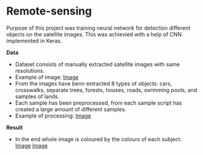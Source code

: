 # Remote-sensing
Purpose of this project was training neural network for detection different objects on the satellite images. This was achievied with a help 
of CNN implemented in Keras. 

**Data**
- Dataset consists of manually extracted satellite images with same resolutions. 
- Example of image:
[Image](/530m_2_copy.png)
- From the images have benn extracted 8 types of objects: cars, crosswalks, separate trees, forests, houses, roads, swimming pools, and samples of lands. 
- Each sample has been preprocessed, from each sample script has created a large amount of different samples. 
- Example of processing:
[Image](https://imgur.com/AWVJyJS)

**Result**
- In the end whole image is coloured by the colours of each subject. 
[Image](https://imgur.com/vm2HES2)
[Image](https://imgur.com/ROTwcUs)
